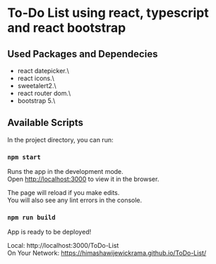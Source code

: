 # To-Do List using react, typescript and react bootstrap

## Used Packages and Dependecies

- react datepicker.\
- react icons.\
- sweetalert2.\
- react router dom.\
- bootstrap 5.\

## Available Scripts

In the project directory, you can run:

### `npm start`

Runs the app in the development mode.\
Open [http://localhost:3000](http://localhost:3000) to view it in the browser.

The page will reload if you make edits.\
You will also see any lint errors in the console.

### `npm run build`

App is ready to be deployed!

Local:            http://localhost:3000/ToDo-List \
On Your Network:  https://himashawijewickrama.github.io/ToDo-List/
